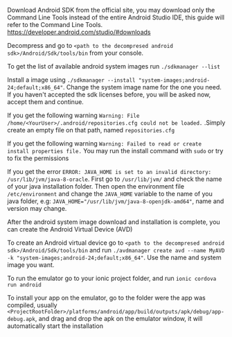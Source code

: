 Download Android SDK from the official site, you may download only the Command Line Tools instead of the entire Android Studio IDE, this guide will refer to the Command Line Tools.
https://developer.android.com/studio/#downloads

Decompress and go to `<path to the decompresed android sdk>/Android/Sdk/tools/bin` from your console.

To get the list of available android system images run `./sdkmanager --list` 

Install a image using `./sdkmanager --install "system-images;android-24;default;x86_64"`. Change the system image name for the one you need. If you haven't accepted the sdk licenses before, you will be asked now, accept them and continue.

If you get the following warning `Warning: File /home/<YourUser>/.android/repositories.cfg could not be loaded.` .Simply create an empty file on that path, named `repositories.cfg`

If you get the following warning `Warning: Failed to read or create install properties file.`
You may run the install command with `sudo` or try to fix the permissions

If you get the error `ERROR: JAVA_HOME is set to an invalid directory: /usr/lib/jvm/java-8-oracle`. First go to `/usr/lib/jvm/` and check the name of your java installation folder. Then open the environment file `/etc/environment` and change the `JAVA_HOME` variable to the name of you java folder, e.g: `JAVA_HOME="/usr/lib/jvm/java-8-openjdk-amd64"`, name and version may change.

After the android system image download and installation is complete, you can create the Android Virtual Device (AVD)

To create an Android virtual device go to `<path to the decompresed android sdk>/Android/Sdk/tools/bin` and run `./avdmanager create avd --name MyAVD -k "system-images;android-24;default;x86_64"`. Use the name and system image you want.

To run the emulator go to your ionic project folder, and run `ionic cordova run android`

To install your app on the emulator, go to the folder were the app was compiled, usually `<ProjectRootFolder>/platforms/android/app/build/outputs/apk/debug/app-debug.apk`, and drag and drop the apk on the emulator window, it will automatically start the installation
